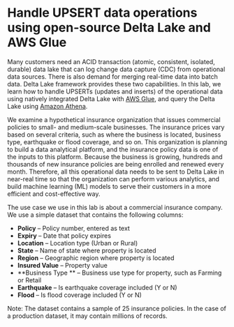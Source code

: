 # Handle UPSERT data operations using open-source Delta Lake and AWS Glue

Many customers need an ACID transaction (atomic, consistent, isolated, durable) data lake that can log change data capture (CDC) from operational data sources. There is also demand for merging real-time data into batch data. Delta Lake framework provides these two capabilities. In this lab, we learn how to handle UPSERTs (updates and inserts) of the operational data using natively integrated Delta Lake with [AWS Glue](https://aws.amazon.com/glue/), and query the Delta Lake using [Amazon Athena](https://aws.amazon.com/athena/).

We examine a hypothetical insurance organization that issues commercial policies to small- and medium-scale businesses. The insurance prices vary based on several criteria, such as where the business is located, business type, earthquake or flood coverage, and so on. This organization is planning to build a data analytical platform, and the insurance policy data is one of the inputs to this platform. Because the business is growing, hundreds and thousands of new insurance policies are being enrolled and renewed every month. Therefore, all this operational data needs to be sent to Delta Lake in near-real time so that the organization can perform various analytics, and build machine learning (ML) models to serve their customers in a more efficient and cost-effective way.

The use case we use in this lab is about a commercial insurance company. We use a simple dataset that contains the following columns:

* **Policy** – Policy number, entered as text
* **Expiry** – Date that policy expires
* **Location** – Location type (Urban or Rural)
* **State** – Name of state where property is located
* **Region** – Geographic region where property is located
* **Insured Value** – Property value
* **Business Type ** – Business use type for property, such as Farming or Retail
* **Earthquake** – Is earthquake coverage included (Y or N)
* **Flood** – Is flood coverage included (Y or N)

Note: The dataset contains a sample of 25 insurance policies. In the case of a production dataset, it may contain millions of records.
